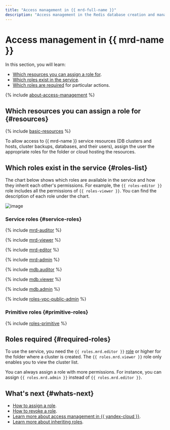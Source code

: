 ```yaml
---
title: "Access management in {{ mrd-full-name }}"
description: "Access management in the Redis database creation and management service. This section describes the resources for which you can assign a role, the roles existing in the service, and the roles required to perform a particular action."
---
```


# Access management in {{ mrd-name }}


In this section, you will learn:

* [Which resources you can assign a role for](#resources).
* [Which roles exist in the service](#roles-list).
* [Which roles are required](#required-roles) for particular actions.

{% include [about-access-management](../../_includes/iam/about-access-management.md) %}

## Which resources you can assign a role for {#resources}

{% include [basic-resources](../../_includes/iam/basic-resources-for-access-control.md) %}

To allow access to {{ mrd-name }} service resources (DB clusters and hosts, cluster backups, databases, and their users), assign the user the appropriate roles for the folder or cloud hosting the resources.

## Which roles exist in the service {#roles-list}

The chart below shows which roles are available in the service and how they inherit each other's permissions. For example, the `{{ roles-editor }}` role includes all the permissions of `{{ roles-viewer }}`. You can find the description of each role under the chart.

![image](../../_assets/mdb/roles-managed-redis.svg)

### Service roles {#service-roles}

{% include [mrd-auditor](../../_includes/iam/roles/mrd-auditor.md) %}

{% include [mrd-viewer](../../_includes/iam/roles/mrd-viewer.md) %}

{% include [mrd-editor](../../_includes/iam/roles/mrd-editor.md) %}

{% include [mrd-admin](../../_includes/iam/roles/mrd-admin.md) %}

{% include [mdb.auditor](../../_includes/iam/roles/mdb.auditor.md) %}

{% include [mdb.viewer](../../_includes/iam/roles/mdb.viewer.md) %}

{% include [mdb.admin](../../_includes/iam/roles/mdb.admin.md) %}

{% include [roles-vpc-public-admin](../../_includes/roles-vpc-public-admin.md) %}


### Primitive roles {#primitive-roles}

{% include [roles-primitive](../../_includes/roles-primitive.md) %}

## Roles required {#required-roles}

To use the service, you need the `{{ roles.mrd.editor }}` [role](../../iam/concepts/access-control/roles.md) or higher for the folder where a cluster is created. The `{{ roles.mrd.viewer }}` role only enables you to view the cluster list.

You can always assign a role with more permissions. For instance, you can assign `{{ roles.mrd.admin }}` instead of `{{ roles.mrd.editor }}`.

## What's next {#whats-next}

* [How to assign a role](../../iam/operations/roles/grant.md).
* [How to revoke a role](../../iam/operations/roles/revoke.md).
* [Learn more about access management in {{ yandex-cloud }}](../../iam/concepts/access-control/index.md).
* [Learn more about inheriting roles](../../resource-manager/concepts/resources-hierarchy.md#access-rights-inheritance).


